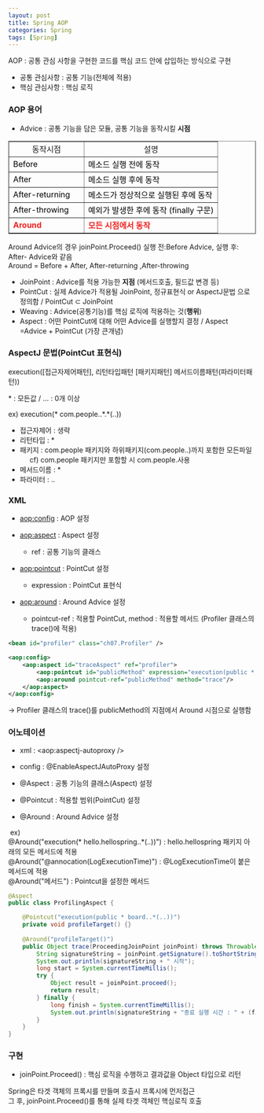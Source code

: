 ```yaml
---
layout: post
title: Spring AOP
categories: Spring
tags: [Spring]
---
```


AOP : 공통 관심 사항을 구현한 코드를 핵심 코드 안에 삽입하는 방식으로 구현
- 공통 관심사항 : 공통 기능(전체에 적용)
- 핵심 관심사항 : 핵심 로직

### AOP 용어
- Advice : 공통 기능을 담은 모듈, 공통 기능을 동작시킬 **시점**

<table style="border-collapse: collapse;" border="1" data-ke-style="style8"><tbody><tr style="height: 20px;"><td style="width: 35.9127%; height: 20px; text-align: center;">동작시점</td><td style="width: 64.0873%; height: 20px; text-align: center;">설명</td></tr><tr style="height: 20px;"><td style="width: 35.9127%; height: 20px;"><span style="color: #000000;">Before</span></td><td style="width: 64.0873%; height: 20px;"><span style="color: #000000;">메소드 실행 전에 동작</span></td></tr><tr style="height: 20px;"><td style="width: 35.9127%; height: 20px;"><span style="color: #000000;">After</span></td><td style="width: 64.0873%; height: 20px;"><span style="color: #000000;">메소드 실행 후에 동작</span></td></tr><tr style="height: 20px;"><td style="width: 35.9127%; height: 20px;"><span style="color: #000000;">After-returning</span></td><td style="width: 64.0873%; height: 20px;"><span style="color: #000000;">메소드가 정상적으로 실행된 후에 동작</span></td></tr><tr style="height: 20px;"><td style="width: 35.9127%; height: 20px;"><span style="color: #000000;">After-throwing</span></td><td style="width: 64.0873%; height: 20px;"><span style="color: #000000;">예외가 발생한 후에 동작 (finally 구문)</span></td></tr><tr style="height: 20px;"><td style="width: 35.9127%; height: 20px;"><span style="color: #ee2323;"><b>Around</b></span></td><td style="width: 64.0873%; height: 20px;"><span style="color: #ee2323;"><b>모든 시점에서 동작</b></span></td></tr></tbody></table>

Around Advice의 경우 joinPoint.Proceed() 실행 전:Before Advice, 실행 후: After- Advice와 같음  
Around = Before + After, After-returning ,After-throwing

- JoinPoint : Advice를 적용 가능한 **지점** (메서드호출, 필드값 변경 등)
- PointCut : 실제 Advice가 적용될 JoinPoint, 정규표현식 or AspectJ문법 으로 정의함 / PointCut ⊂ JoinPoint
- Weaving : Advice(공통기능)를 핵심 로직에 적용하는 것(**행위**)
- Aspect : 어떤 PointCut에 대해 어떤 Advice를 실행할지 결정 / Aspect =Advice + PointCut (가장 큰개념)

### AspectJ 문법(PointCut 표현식)

execution(\[접근자제어패턴\], 리턴타입패턴 \[패키지패턴\] 메서드이름패턴(파라미터패턴))

\* : 모든값 / ... : 0개 이상

ex) execution(\* com.people..\*.\*(..))
- 접근자제어 : 생략
- 리턴타입 : \*
- 패키지 : com.people 패키지와 하위패키지(com.people..)까지 포함한 모든파일       cf) com.people 패키지만 포함할 시 com.people.사용
- 메서드이름 : \*
- 파라미터 : ..

### XML
- <aop:config> : AOP 설정  

- <aop:aspect> : Aspect 설정
  - ref : 공통 기능의 클래스

- <aop:pointcut> : PointCut 설정
  - expression : PointCut 표현식

- <aop:around> : Around Advice 설정
  - pointcut-ref : 적용할 PointCut, method : 적용할 메서드 (Profiler 클래스의 trace()에 적용)

```xml
<bean id="profiler" class="ch07.Profiler" />

<aop:config>
    <aop:aspect id="traceAspect" ref="profiler">
        <aop:pointcut id="publicMethod" expression="execution(public * board..*(..))"/>
        <aop:around pointcut-ref="publicMethod" method="trace"/>
    </aop:aspect>
</aop:config>
```
→ Profiler 클래스의 trace()를 publicMethod의 지점에서 Around 시점으로 실행함

### 어노테이션
- xml : <aop:aspectj-autoproxy />
- config : @EnableAspectJAutoProxy 설정

- @Aspect : 공통 기능의 클래스(Aspect) 설정
- @Pointcut : 적용할 범위(PointCut) 설정
- @Around : Around Advice 설정

 ex)  
@Around("execution(\* hello.hellospring..\*(..))") : hello.hellospring 패키지 아래의 모든 메서드에 적용  
@Around("@annocation(LogExecutionTime)") : @LogExecutionTime이 붙은 메서드에 적용  
@Around("메서드") : Pointcut을 설정한 메서드 

```java
@Aspect
public class ProfilingAspect {

	@Pointcut("execution(public * board..*(..))")
	private void profileTarget() {}
	
	@Around("profileTarget()")
	public Object trace(ProceedingJoinPoint joinPoint) throws Throwable {
		String signatureString = joinPoint.getSignature().toShortString();
		System.out.println(signatureString + " 시작");
		long start = System.currentTimeMillis();
		try {
			Object result = joinPoint.proceed();
			return result;
		} finally {
			long finish = System.currentTimeMillis();
			System.out.println(signatureString + "종료 실행 시간 : " + (finish - start) + "ms");
		}
	}
}
```

### 구현
- joinPoint.Proceed() : 핵심 로직을 수행하고 결과값을 Object 타입으로 리턴

Spring은 타겟 객체의 프록시를 만들며 호출시 프록시에 먼저접근  
그 후, joinPoint.Proceed()를 통해 실제 타겟 객체인 핵심로직 호출